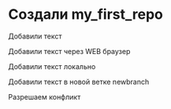 # Cоздали my_first_repo

Добавили текст

Добавили текст через WEB браузер

Добавили текст локально

Добавили текст в новой ветке newbranch

Разрешаем конфликт

